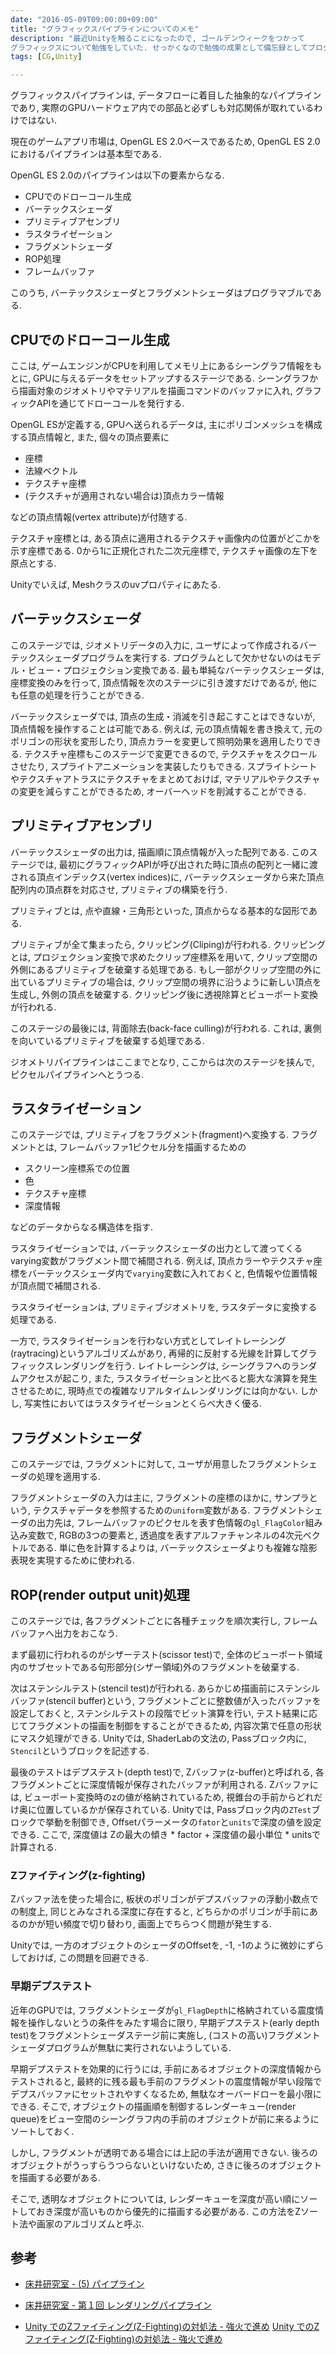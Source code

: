 ```yaml
---
date: "2016-05-09T09:00:00+09:00"
title: "グラフィックスパイプラインについてのメモ"
description: "最近Unityを触ることになったので, ゴールデンウィークをつかって
グラフィックスについて勉強をしていた. せっかくなので勉強の成果として備忘録としてブログを書いた."
tags: [CG,Unity]

---
```


グラフィックスパイプラインは, データフローに着目した抽象的なパイプラインであり,
実際のGPUハードウェア内での部品と必ずしも対応関係が取れているわけではない.

現在のゲームアプリ市場は, OpenGL ES 2.0ベースであるため, OpenGL ES 2.0におけるパイプラインは基本型である.

OpenGL ES 2.0のパイプラインは以下の要素からなる.

- CPUでのドローコール生成
- バーテックスシェーダ
- プリミティブアセンブリ
- ラスタライゼーション
- フラグメントシェーダ
- ROP処理
- フレームバッファ

このうち, バーテックスシェーダとフラグメントシェーダはプログラマブルである.

## CPUでのドローコール生成

ここは, ゲームエンジンがCPUを利用してメモリ上にあるシーングラフ情報をもとに, GPUに与えるデータをセットアップするステージである.
シーングラフから描画対象のジオメトリやマテリアルを描画コマンドのバッファに入れ, グラフィックAPIを通じてドローコールを発行する.

OpenGL ESが定義する, GPUへ送られるデータは, 主にポリゴンメッシュを構成する頂点情報と, また, 個々の頂点要素に

- 座標
- 法線ベクトル
- テクスチャ座標
- (テクスチャが適用されない場合は)頂点カラー情報

などの頂点情報(vertex attribute)が付随する.

テクスチャ座標とは, ある頂点に適用されるテクスチャ画像内の位置がどこかを示す座標である.
0から1に正規化された二次元座標で, テクスチャ画像の左下を原点とする.

Unityでいえば, Meshクラスのuvプロパティにあたる.

## バーテックスシェーダ

このステージでは, ジオメトリデータの入力に, ユーザによって作成されるバーテックスシェーダプログラムを実行する.
プログラムとして欠かせないのはモデル・ビュー・プロジェクション変換である. 
最も単純なバーテックスシェーダは, 座標変換のみを行って, 頂点情報を次のステージに引き渡すだけであるが, 他にも任意の処理を行うことができる.

バーテックスシェーダでは, 頂点の生成・消滅を引き起こすことはできないが, 頂点情報を操作することは可能である.
例えば, 元の頂点情報を書き換えて, 元のポリゴンの形状を変形したり, 頂点カラーを変更して照明効果を適用したりできる.
テクスチャ座標もこのステージで変更できるので, テクスチャをスクロールさせたり, スプライトアニメーションを実装したりもできる.
スプライトシートやテクスチャアトラスにテクスチャをまとめておけば, マテリアルやテクスチャの変更を減らすことができるため, オーバーヘッドを削減することができる.

## プリミティブアセンブリ

バーテックスシェーダの出力は, 描画順に頂点情報が入った配列である.
このステージでは, 最初にグラフィックAPIが呼び出された時に頂点の配列と一緒に渡される頂点インデックス(vertex indices)に,
バーテックスシェーダから来た頂点配列内の頂点群を対応させ, プリミティブの構築を行う.

プリミティブとは, 点や直線・三角形といった, 頂点からなる基本的な図形である.

プリミティブが全て集まったら, クリッピング(Cliping)が行われる.
クリッピングとは, プロジェクション変換で求めたクリップ座標系を用いて, クリップ空間の外側にあるプリミティブを破棄する処理である.
もし一部がクリップ空間の外に出ているプリミティブの場合は, クリップ空間の境界に沿うように新しい頂点を生成し, 外側の頂点を破棄する.
クリッピング後に透視除算とビューポート変換が行われる.

このステージの最後には, 背面除去(back-face culling)が行われる. これは, 裏側を向いているプリミティブを破棄する処理である.

ジオメトリパイプラインはここまでとなり, ここからは次のステージを挟んで, ピクセルパイプラインへとうつる.

## ラスタライゼーション

このステージでは, プリミティブをフラグメント(fragment)へ変換する.
フラグメントとは, フレームバッファ1ピクセル分を描画するための

- スクリーン座標系での位置
- 色
- テクスチャ座標
- 深度情報

などのデータからなる構造体を指す.

ラスタライゼーションでは, バーテックスシェーダの出力として渡ってくるvarying変数がフラグメント間で補間される.
例えば, 頂点カラーやテクスチャ座標をバーテックスシェーダ内で`varying`変数に入れておくと, 色情報や位置情報が頂点間で補間される.

ラスタライゼーションは, プリミティブジオメトリを, ラスタデータに変換する処理である.

一方で, ラスタライゼーションを行わない方式としてレイトレーシング(raytracing)というアルゴリズムがあり, 再帰的に反射する光線を計算してグラフィックスレンダリングを行う.
レイトレーシングは, シーングラフへのランダムアクセスが起こり, また, ラスタライゼーションと比べると膨大な演算を発生させるために, 現時点での複雑なリアルタイムレンダリングには向かない.
しかし, 写実性においてはラスタライゼーションとくらべ大きく優る.

## フラグメントシェーダ

このステージでは, フラグメントに対して, ユーザが用意したフラグメントシェーダの処理を適用する.

フラグメントシェーダの入力は主に, フラグメントの座標のほかに, サンプラという, テクスチャデータを参照するための`uniform`変数がある.
フラグメントシェーダの出力先は, フレームバッファのピクセルを表す色情報の`gl_FlagColor`組み込み変数で, RGBの3つの要素と, 透過度を表すアルファチャンネルの4次元ベクトルである.
単に色を計算するよりは, バーテックスシェーダよりも複雑な陰影表現を実現するために使われる.

## ROP(render output unit)処理

このステージでは, 各フラグメントごとに各種チェックを順次実行し, フレームバッファへ出力をおこなう.

まず最初に行われるのがシザーテスト(scissor test)で, 全体のビューポート領域内のサブセットである句形部分(シザー領域)外のフラグメントを破棄する.

次はステンシルテスト(stencil test)が行われる.
あらかじめ描画前にステンシルバッファ(stencil buffer)という, フラグメントごとに整数値が入ったバッファを設定しておくと,
ステンシルテストの段階でビット演算を行い, テスト結果に応じてフラグメントの描画を制御をすることができるため, 内容次第で任意の形状にマスク処理ができる.
Unityでは, ShaderLabの文法の, Passブロック内に, `Stencil`というブロックを記述する.

最後のテストはデプステスト(depth test)で, Zバッファ(z-buffer)と呼ばれる, 各フラグメントごとに深度情報が保存されたバッファが利用される.
Zバッファには, ビューポート変換時のzの値が格納されているため, 視錐台の手前からどれだけ奥に位置しているかが保存されている.
Unityでは, Passブロック内の`ZTest`ブロックで挙動を制御でき, Offsetパラーメータの`fator`と`units`で深度の値を設定できる.
ここで, 深度値は Zの最大の傾き * factor + 深度値の最小単位 * unitsで計算される.

### Zファイティング(z-fighting)

Zバッファ法を使った場合に, 板状のポリゴンがデプスバッファの浮動小数点での制度上, 同じとみなされる深度に存在すると,
どちらかのポリゴンが手前にあるのかが短い頻度で切り替わり, 画面上でちらつく問題が発生する.

Unityでは, 一方のオブジェクトのシェーダのOffsetを, -1, -1のように微妙にずらしておけば, この問題を回避できる.

### 早期デプステスト

近年のGPUでは, フラグメントシェーダが`gl_FlagDepth`に格納されている震度情報を操作しないとうの条件をみたす場合に限り,
早期デプステスト(early depth test)をフラグメントシェーダステージ前に実施し, (コストの高い)フラグメントシェーダプログラムが無駄に実行されないようしている.

早期デプステストを効果的に行うには, 手前にあるオブジェクトの深度情報からテストされると,
最終的に残る最も手前のフラグメントの震度情報が早い段階でデプスバッファにセットされやすくなるため, 無駄なオーバードローを最小限にできる.
そこで, オブジェクトの描画順を制御するレンダーキュー(render queue)をビュー空間のシーングラフ内の手前のオブジェクトが前に来るようにソートしておく.

しかし, フラグメントが透明である場合には上記の手法が適用できない. 後ろのオブジェクトがうっすらうつらないといけないため, さきに後ろのオブジェクトを描画する必要がある.

そこで, 透明なオブジェクトについては, レンダーキューを深度が高い順にソートしておき深度が高いものから優先的に描画する必要がある.
この方法をZソート法や画家のアルゴリズムと呼ぶ.

## 参考

- [床井研究室 - (5) パイプライン](http://marina.sys.wakayama-u.ac.jp/~tokoi/?date=20120915)
- [床井研究室 - 第１回 レンダリングパイプライン](http://marina.sys.wakayama-u.ac.jp/~tokoi/?date=20090821)

- [Unity でのZファイティング(Z-Fighting)の対処法 - 強火で進め](http://d.hatena.ne.jp/nakamura001/20130320/1363780527) [Unity でのZファイティング(Z-Fighting)の対処法 - 強火で進め](http://d.hatena.ne.jp/nakamura001/20130320/1363780527)
